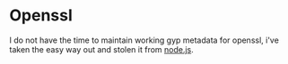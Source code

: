 # Openssl

I do not have the time to maintain working gyp metadata for openssl,
i've taken the easy way out and stolen it from [node.js](http://github.com/joyent/node.git).
